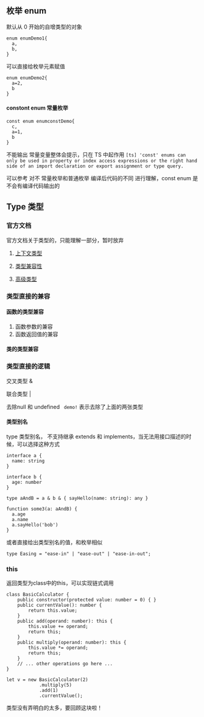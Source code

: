 ## 枚举 enum

默认从 0 开始的自增类型的对象

```
enum enumDemo1{
  a,
  b,
}
```

可以直接给枚举元素赋值

```
enum enumDemo2{
  a=2,
  b
}
```

#### constont enum 常量枚举

```
const enum enumconstDemo{
  c,
  a=1,
  b
}
```

不能输出 常量变量整体会提示，只在 TS 中起作用
`[ts] 'const' enums can only be used in property or index access expressions or the right hand side of an import declaration or export assignment or type query.`

可以参考 对不 常量枚举和普通枚举 编译后代码的不同 进行理解，const enum 是不会有编译代码输出的



## Type 类型

### 官方文档

官方文档关于类型的，只能理解一部分，暂时放弃

1. [上下文类型](https://www.tslang.cn/docs/handbook/type-inference.html) 

2. [类型兼容性](https://www.tslang.cn/docs/handbook/type-compatibility.html)

3. [高级类型](https://www.tslang.cn/docs/handbook/advanced-types.html)



### 类型直接的兼容

#### 函数的类型兼容

1. 函数参数的兼容
2. 函数返回值的兼容



#### 类的类型兼容



### 类型直接的逻辑

交叉类型 &

联合类型 |

去除null 和 undefined  ` demo!` 表示去除了上面的两张类型

#### 类型别名

type 类型别名， 不支持继承 extends 和 implements，当无法用接口描述的时候，可以选择这种方式

```
interface a {
  name: string
}

interface b {
  age: number
}

type aAndB = a & b & { sayHello(name: string): any }

function some3(a: aAndB) {
  a.age
  a.name
  a.sayHello('bob')
}
```

或者直接给出类型别名的值，和枚举相似

```
type Easing = "ease-in" | "ease-out" | "ease-in-out";
```



### this

返回类型为class中的this，可以实现链式调用

```
class BasicCalculator {
    public constructor(protected value: number = 0) { }
    public currentValue(): number {
        return this.value;
    }
    public add(operand: number): this {
        this.value += operand;
        return this;
    }
    public multiply(operand: number): this {
        this.value *= operand;
        return this;
    }
    // ... other operations go here ...
}

let v = new BasicCalculator(2)
            .multiply(5)
            .add(1)
            .currentValue();
```



类型没有弄明白的太多，要回顾这块啦！



